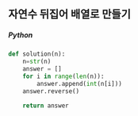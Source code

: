 ## 자연수 뒤집어 배열로 만들기

##### Python

```python
def solution(n):
    n=str(n)
    answer = []
    for i in range(len(n)):
        answer.append(int(n[i]))
    answer.reverse()

    return answer
```
